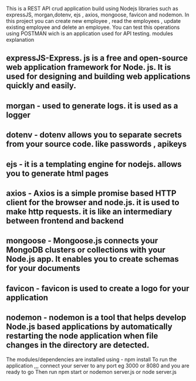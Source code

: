 This is a REST API crud application build using Nodejs libraries such as expressJS, morgan,dotenv, ejs , axios, mongoose, favicon and nodemon.
In this project you can create new employee , read the employees , update existing employee and delete an employee. You can test this operations using POSTMAN wich is an application used for API testing.
modules explanation
## expressJS-Express. js is a free and open-source web application framework for Node. js. It is used for designing and building web applications quickly and easily.
## morgan - used to generate logs. it is used as a logger
## dotenv - dotenv allows you to separate secrets from your source code. like passwords , apikeys 
## ejs - it is a templating engine for nodejs. allows you to generate html pages 
## axios - Axios is a simple promise based HTTP client for the browser and node.js. it is used to make http requests. it is like an intermediary between frontend and backend
## mongoose - Mongoose.js connects your MongoDB clusters or collections with your Node.js app. It enables you to create schemas for your documents
## favicon - favicon is used to create a logo for your application
## nodemon - nodemon is a tool that helps develop Node.js based applications by automatically restarting the node application when file changes in the directory are detected.
The modules/dependencies are installed using - npm install
To run the application ,,, connect your server to any port eg 3000 or 8080 and you are ready to go 
Then run npm start or nodemon server.js or node server.js

